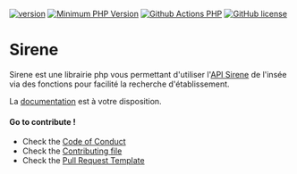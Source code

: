 [![version](https://img.shields.io/badge/Version-2.1.0-brightgreen.svg)](https://github.com/SimonDevelop/sirene/releases/tag/2.1.0)
[![Minimum PHP Version](https://img.shields.io/badge/php-%3E%3D%208.1-8892BF.svg)](https://php.net/)
[![Github Actions PHP](https://github.com/SimonDevelop/sirene/workflows/PHP/badge.svg)](https://github.com/SimonDevelop/sirene/actions)
[![GitHub license](https://img.shields.io/badge/License-MIT-blue.svg)](https://github.com/SimonDevelop/sirene/blob/master/LICENSE)

# Sirene
Sirene est une librairie php vous permettant d'utiliser l'[API Sirene](https://portail-api.insee.fr/catalog/api/2ba0e549-5587-3ef1-9082-99cd865de66f?aq=ALL) de l'insée via des fonctions pour facilité la recherche d'établissement.

La [documentation](https://simondevelop.github.io/sirene/) est à votre disposition.

#### Go to contribute !
- Check the [Code of Conduct](https://github.com/SimonDevelop/sirene/blob/master/.github/CODE_OF_CONDUCT.md)
- Check the [Contributing file](https://github.com/SimonDevelop/sirene/blob/master/.github/CONTRIBUTING.md)
- Check the [Pull Request Template](https://github.com/SimonDevelop/sirene/blob/master/.github/PULL_REQUEST_TEMPLATE.md)
